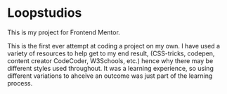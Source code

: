 # Loopstudios

This is my project for Frontend Mentor.

This is the first ever attempt at coding a project on my own. I have used a variety of resources to help get to my end result, (CSS-tricks, codepen, content creator CodeCoder, W3Schools, etc.) hence why there may be different styles used throughout. It was a learning experience, so using different variations to ahceive an outcome was just part of the learning process.
